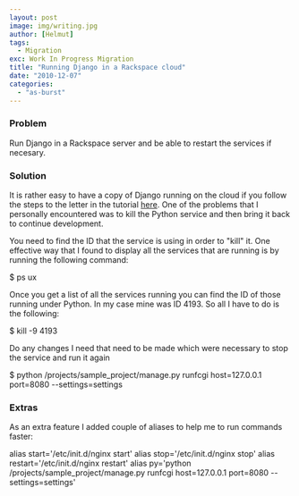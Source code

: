 ```yaml
---
layout: post
image: img/writing.jpg
author: [Helmut]
tags:
  - Migration
exc: Work In Progress Migration
title: "Running Django in a Rackspace cloud"
date: "2010-12-07"
categories: 
  - "as-burst"
---
```


### Problem

Run Django in a Rackspace server and be able to restart the services if necesary.

### Solution

It is rather easy to have a copy of Django running on the cloud if you follow the steps to the letter in the tutorial [here](http://code.djangoproject.com/wiki/DjangoAndNginx). One of the problems that I personally encountered was to kill the Python service and then bring it back to continue development.

You need to find the ID that the service is using in order to "kill" it. One effective way that I found to display all the services that are running is by running the following command:

$ ps ux

Once you get a list of all the services running you can find the ID of those running under Python. In my case mine was ID 4193. So all I have to do is the following:

$ kill -9 4193

Do any changes I need that need to be made which were necessary to stop the service and run it again

$ python /projects/sample\_project/manage.py runfcgi host=127.0.0.1 port=8080 --settings=settings

### Extras

As an extra feature I added couple of aliases to help me to run commands faster:

alias start='/etc/init.d/nginx start' alias stop='/etc/init.d/nginx stop' alias restart='/etc/init.d/nginx restart' alias py='python /projects/sample\_project/manage.py runfcgi host=127.0.0.1 port=8080 --settings=settings'
